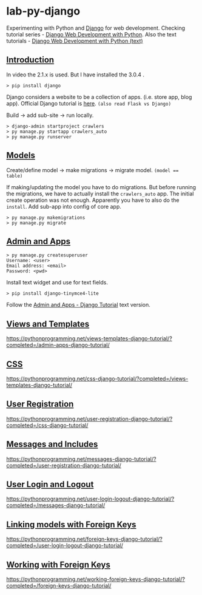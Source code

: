 # lab-py-django

Experimenting with Python and [Django](https://www.djangoproject.com/) for web development. Checking tutorial series - [Django Web Development with Python](https://www.youtube.com/watch?v=yD0_1DPmfKM&list=PLQVvvaa0QuDe9nqlirjacLkBYdgc2inh3). Also the text tutorials - [Django Web Development with Python (text)](https://pythonprogramming.net/admin-apps-django-tutorial/)

## [Introduction](https://www.youtube.com/watch?v=yD0_1DPmfKM&list=PLQVvvaa0QuDe9nqlirjacLkBYdgc2inh3)

In video the 2.1.x is used. But I have installed the 3.0.4 .

```
> pip install django
```

Django considers a website to be a collection of apps. (i.e. store app, blog app). Official Django tutorial is [here](https://docs.djangoproject.com/en/3.0/intro/tutorial01/). `(also read Flask vs Django)`

Build -> add sub-site -> run locally.

```
> django-admin startproject crawlers
> py manage.py startapp crawlers_auto
> py manage.py runserver
```

## [Models](https://www.youtube.com/watch?v=aXxIjeGR6po&list=PLQVvvaa0QuDe9nqlirjacLkBYdgc2inh3&index=2)

Create/define model -> make migrations -> migrate model. `(model == table)`

If making/updating the model you have to do migrations. But before running the migrations, we have to actually install the `crawlers_auto` app. The initial create operation was not enough. Apparently you have to also do the `install`. Add sub-app into config of core app.

```
> py manage.py makemigrations
> py manage.py migrate
```

## [Admin and Apps](https://www.youtube.com/watch?v=BJfyATa9nX0&list=PLQVvvaa0QuDe9nqlirjacLkBYdgc2inh3&index=3)

```
> py manage.py createsuperuser
Username: <user>
Email address: <email>
Password: <pwd>
```

Install text widget and use for text fields.

```
> pip install django-tinymce4-lite
```

Follow the [Admin and Apps - Django Tutorial](https://pythonprogramming.net/admin-apps-django-tutorial/) text version.

## [Views and Templates](https://www.youtube.com/watch?v=j9elKTmCEhY&list=PLQVvvaa0QuDe9nqlirjacLkBYdgc2inh3&index=4)

https://pythonprogramming.net/views-templates-django-tutorial/?completed=/admin-apps-django-tutorial/

## [CSS](https://www.youtube.com/watch?v=a3d_nyccpM8&list=PLQVvvaa0QuDe9nqlirjacLkBYdgc2inh3&index=5)

https://pythonprogramming.net/css-django-tutorial/?completed=/views-templates-django-tutorial/

## [User Registration](https://www.youtube.com/watch?v=riXD5lSInJ4&list=PLQVvvaa0QuDe9nqlirjacLkBYdgc2inh3&index=6)

https://pythonprogramming.net/user-registration-django-tutorial/?completed=/css-django-tutorial/

## [Messages and Includes](https://www.youtube.com/watch?v=0VGJPg0SQIY&list=PLQVvvaa0QuDe9nqlirjacLkBYdgc2inh3&index=7)

https://pythonprogramming.net/messages-django-tutorial/?completed=/user-registration-django-tutorial/

## [User Login and Logout](https://www.youtube.com/watch?v=79A1YoQ5ZJc&list=PLQVvvaa0QuDe9nqlirjacLkBYdgc2inh3&index=8)

https://pythonprogramming.net/user-login-logout-django-tutorial/?completed=/messages-django-tutorial/

## [Linking models with Foreign Keys](https://www.youtube.com/watch?v=Rju5qdU0e58&list=PLQVvvaa0QuDe9nqlirjacLkBYdgc2inh3&index=9)

https://pythonprogramming.net/foreign-keys-django-tutorial/?completed=/user-login-logout-django-tutorial/

## [Working with Foreign Keys](https://www.youtube.com/watch?v=NqHX4eF2tw8&list=PLQVvvaa0QuDe9nqlirjacLkBYdgc2inh3&index=10)

https://pythonprogramming.net/working-foreign-keys-django-tutorial/?completed=/foreign-keys-django-tutorial/

